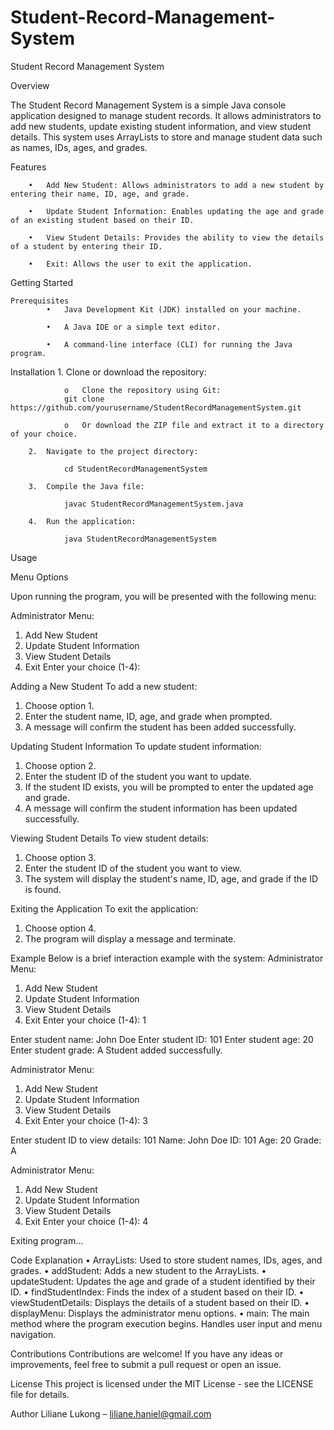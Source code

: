 
# Student-Record-Management-System
Student Record Management System

Overview

The Student Record Management System is a simple Java console application designed to manage student records. It allows administrators to add new students, update existing student information, and view student details. This system uses ArrayLists to store and manage student data such as names, IDs, ages, and grades.

Features

		•	Add New Student: Allows administrators to add a new student by entering their name, ID, age, and grade.
  
		•	Update Student Information: Enables updating the age and grade of an existing student based on their ID.
  
		•	View Student Details: Provides the ability to view the details of a student by entering their ID.
  
		•	Exit: Allows the user to exit the application.

Getting Started

	Prerequisites
			•	Java Development Kit (JDK) installed on your machine.
   
			•	A Java IDE or a simple text editor.
   
			•	A command-line interface (CLI) for running the Java program.
Installation
		1.	Clone or download the repository:
 
				o	Clone the repository using Git:
				git clone https://github.com/yourusername/StudentRecordManagementSystem.git
    
				o	Or download the ZIP file and extract it to a directory of your choice.
    
		2.	Navigate to the project directory:
  
				cd StudentRecordManagementSystem
    
		3.	Compile the Java file:
  
				javac StudentRecordManagementSystem.java
    
		4.	Run the application:
  
				java StudentRecordManagementSystem

Usage

Menu Options

Upon running the program, you will be presented with the following menu:

Administrator Menu:
1. Add New Student
2. Update Student Information
3. View Student Details
4. Exit
Enter your choice (1-4):

Adding a New Student
To add a new student:
1.	Choose option 1.
2.	Enter the student name, ID, age, and grade when prompted.
3.	A message will confirm the student has been added successfully.
   
Updating Student Information
To update student information:
1.	Choose option 2.
2.	Enter the student ID of the student you want to update.
3.	If the student ID exists, you will be prompted to enter the updated age and grade.
4.	A message will confirm the student information has been updated successfully.
   
Viewing Student Details
To view student details:
1.	Choose option 3.
2.	Enter the student ID of the student you want to view.
3.	The system will display the student's name, ID, age, and grade if the ID is found.
   
Exiting the Application
To exit the application:
1.	Choose option 4.
2.	The program will display a message and terminate.
   
Example
Below is a brief interaction example with the system:
Administrator Menu:
1. Add New Student
2. Update Student Information
3. View Student Details
4. Exit
Enter your choice (1-4): 1

Enter student name: John Doe
Enter student ID: 101
Enter student age: 20
Enter student grade: A
Student added successfully.

Administrator Menu:
1. Add New Student
2. Update Student Information
3. View Student Details
4. Exit
Enter your choice (1-4): 3

Enter student ID to view details: 101
Name: John Doe
ID: 101
Age: 20
Grade: A

Administrator Menu:
1. Add New Student
2. Update Student Information
3. View Student Details
4. Exit
Enter your choice (1-4): 4

Exiting program...

Code Explanation
•	ArrayLists: Used to store student names, IDs, ages, and grades.
•	addStudent: Adds a new student to the ArrayLists.
•	updateStudent: Updates the age and grade of a student identified by their ID.
•	findStudentIndex: Finds the index of a student based on their ID.
•	viewStudentDetails: Displays the details of a student based on their ID.
•	displayMenu: Displays the administrator menu options.
•	main: The main method where the program execution begins. Handles user input and menu navigation.

Contributions
Contributions are welcome! If you have any ideas or improvements, feel free to submit a pull request or open an issue.

License
This project is licensed under the MIT License - see the LICENSE file for details.

Author
Liliane Lukong – liliane.haniel@gmail.com


